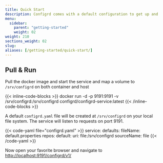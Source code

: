 ```yaml
---
title: Quick Start
description: Configrd comes with a default configuration to get up and running quickly
menu:
  sidebar:
    parent: "getting-started"
    weight: 02
weight: 210
sections_weight: 02
slug:
aliases: [/getting-started/quick-start/]
---
```


## Pull & Run

Pull the docker image and start the service and map a volume to `/srv/configrd` on both container and host

{{< inline-code-blocks >}}
docker run -d -p 9191:9191 -v /srv/configrd:/srv/configrd configrd/configrd-service:latest
{{< /inline-code-blocks >}}

A default `configrd.yaml` file will be created at `/srv/configrd` on your local file system. The service will listen to requests on port 9191.


{{< code-yaml file="configrd.yaml" >}}
service:
  defaults:
    fileName: default.properties
  repos:
    default:
      uri: file:/srv/configrd
      sourceName: file
{{< /code-yaml >}}

Now open your favorite browser and navigate to [http://localhost:9191/configrd/v1/](http://localhost:9191/configrd/v1/)